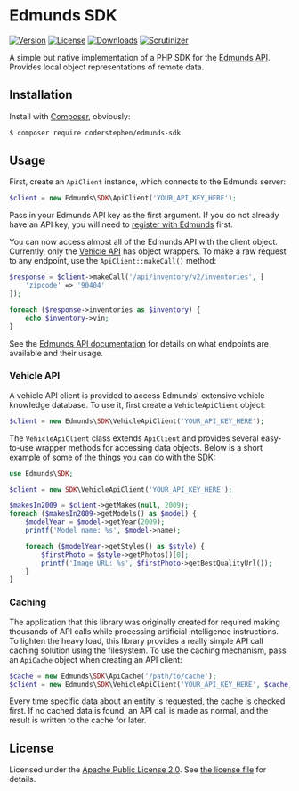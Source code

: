 # Edmunds SDK
[![Version](https://img.shields.io/packagist/v/coderstephen/edmunds-sdk.svg)](https://packagist.org/packages/coderstephen/edmunds-sdk)
[![License](https://img.shields.io/packagist/l/coderstephen/edmunds-sdk.svg)](https://packagist.org/packages/coderstephen/edmunds-sdk)
[![Downloads](https://img.shields.io/packagist/dt/coderstephen/edmunds-sdk.svg)](https://packagist.org/packages/coderstephen/edmunds-sdk)
[![Scrutinizer](https://img.shields.io/scrutinizer/g/coderstephen/edmunds-sdk.svg)](https://scrutinizer-ci.com/g/coderstephen/edmunds-sdk)

A simple but native implementation of a PHP SDK for the [Edmunds API](http://developer.edmunds.com). Provides local object representations of remote data.

## Installation
Install with [Composer](http://getcomposer.org), obviously:

```sh
$ composer require coderstephen/edmunds-sdk
```

## Usage
First, create an `ApiClient` instance, which connects to the Edmunds server:

```php
$client = new Edmunds\SDK\ApiClient('YOUR_API_KEY_HERE');
```

Pass in your Edmunds API key as the first argument. If you do not already have an API key, you will need to [register with Edmunds](http://edmunds.mashery.com/member/register/) first.

You can now access almost all of the Edmunds API with the client object. Currently, only the [Vehicle API]() has object wrappers. To make a raw request to any endpoint, use the `ApiClient::makeCall()` method:

```php
$response = $client->makeCall('/api/inventory/v2/inventories', [
    'zipcode' => '90404'
]);

foreach ($response->inventories as $inventory) {
    echo $inventory->vin;
}
```

See the [Edmunds API documentation](http://developer.edmunds.com/api-documentation/overview/index.html) for details on what endpoints are available and their usage.

### Vehicle API
A vehicle API client is provided to access Edmunds' extensive vehicle knowledge database. To use it, first create a `VehicleApiClient` object:

```php
$client = new Edmunds\SDK\VehicleApiClient('YOUR_API_KEY_HERE');
```

The `VehicleApiClient` class extends `ApiClient` and provides several easy-to-use wrapper methods for accessing data objects. Below is a short example of some of the things you can do with the SDK:

```php
use Edmunds\SDK;

$client = new SDK\VehicleApiClient('YOUR_API_KEY_HERE');

$makesIn2009 = $client->getMakes(null, 2009);
foreach ($makesIn2009->getModels() as $model) {
    $modelYear = $model->getYear(2009);
    printf('Model name: %s', $model->name);

    foreach ($modelYear->getStyles() as $style) {
        $firstPhoto = $style->getPhotos()[0];
        printf('Image URL: %s', $firstPhoto->getBestQualityUrl());
    }
}
```

### Caching
The application that this library was originally created for required making thousands of API calls while processing artificial intelligence instructions. To lighten the heavy load, this library provides a really simple API call caching solution using the filesystem. To use the caching mechanism, pass an `ApiCache` object when creating an API client:

```php
$cache = new Edmunds\SDK\ApiCache('/path/to/cache');
$client = new Edmunds\SDK\VehicleApiClient('YOUR_API_KEY_HERE', $cache);
```

Every time specific data about an entity is requested, the cache is checked first. If no cached data is found, an API call is made as normal, and the result is written to the cache for later.

## License
Licensed under the [Apache Public License 2.0](http://www.apache.org/licenses/LICENSE-2.0.html). See [the license file](LICENSE) for details.
